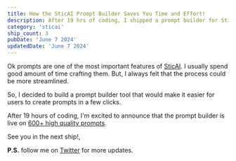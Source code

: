 ```yaml
---
title: How the SticAI Prompt Builder Saves You Time and Effort!
description: After 19 hrs of coding, I shipped a prompt builder for SticAI.com. It's a tool that helps users create prompts in a few clicks.
category: 'sticai'
ship_count: 3
pubDate: 'June 7 2024'
updatedDate: 'June 7 2024'
---
```


Ok prompts are one of the most important features of [SticAI](https://sticai.com). I usually spend good amount of time crafting them. But, I always felt that the process could be more streamlined. 

So, I decided to build a prompt builder tool that would make it easier for users to create prompts in a few clicks.

After 19 hours of coding, I'm excited to announce that the prompt builder is live on [600+ high quality prompts](https://sticai.com/prompts).

See you in the next ship!, 

**P.S.** follow me on [Twitter](https://x.com/spikeysanju) for more updates.



